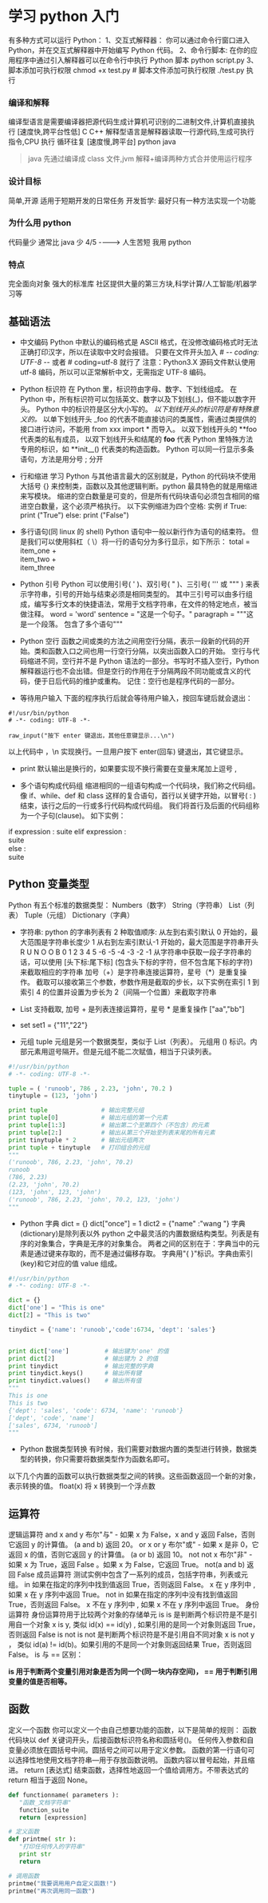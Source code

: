 # 学习 python 入门

有多种方式可以运行 Python：
1、交互式解释器： 你可以通过命令行窗口进入 Python，并在交互式解释器中开始编写 Python 代码。
2、命令行脚本: 在你的应用程序中通过引入解释器可以在命令行中执行 Python 脚本 python script.py
3、脚本添加可执行权限 chmod +x test.py # 脚本文件添加可执行权限 ./test.py 执行

### 编译和解释

编译型语言是需要编译器把源代码生成计算机可识别的二进制文件,计算机直接执行 [速度快,跨平台性低] C C++
解释型语言是解释器读取一行源代码,生成可执行指令,CPU 执行 循环往复 [速度慢,跨平台] python java

> java 先通过编译成 class 文件,jvm 解释+编译两种方式合并使用运行程序

### 设计目标

简单,开源
适用于短期开发的日常任务
开发哲学: 最好只有一种方法实现一个功能

### 为什么用 python

代码量少 通常比 java 少 4/5 ----> 人生苦短 我用 python

### 特点

完全面向对象
强大的标准库
社区提供大量的第三方块,科学计算/人工智能/机器学习等

## 基础语法

- 中文编码
  Python 中默认的编码格式是 ASCII 格式，在没修改编码格式时无法正确打印汉字，所以在读取中文时会报错。
  只要在文件开头加入 # -_- coding: UTF-8 -_- 或者 # coding=utf-8 就行了
  注意：Python3.X 源码文件默认使用 utf-8 编码，所以可以正常解析中文，无需指定 UTF-8 编码。

- Python 标识符
  在 Python 里，标识符由字母、数字、下划线组成。
  在 Python 中，所有标识符可以包括英文、数字以及下划线(\_)，但不能以数字开头。
  Python 中的标识符是区分大小写的。
  _以下划线开头的标识符是有特殊意义的。_
  以单下划线开头 \_foo 的代表不能直接访问的类属性，需通过类提供的接口进行访问，不能用 from xxx import \* 而导入。
  以双下划线开头的 **foo 代表类的私有成员，
  以双下划线开头和结尾的 **foo** 代表 Python 里特殊方法专用的标识，如 **init\_\_() 代表类的构造函数。
  Python 可以同一行显示多条语句，方法是用分号 ; 分开

- 行和缩进
  学习 Python 与其他语言最大的区别就是，Python 的代码块不使用大括号 {} 来控制类，函数以及其他逻辑判断。python 最具特色的就是用缩进来写模块。
  缩进的空白数量是可变的，但是所有代码块语句必须包含相同的缩进空白数量，这个必须严格执行。
  以下实例缩进为四个空格:
  实例
  if True:
  print ("True")
  else:
  print ("False")

- 多行语句(同 linux 的 shell)
  Python 语句中一般以新行作为语句的结束符。
  但是我们可以使用斜杠（ \）将一行的语句分为多行显示，如下所示：
  total = item_one + \
   item_two + \
   item_three

- Python 引号
  Python 可以使用引号( ' )、双引号( " )、三引号( ''' 或 """ ) 来表示字符串，引号的开始与结束必须是相同类型的。
  其中三引号可以由多行组成，编写多行文本的快捷语法，常用于文档字符串，在文件的特定地点，被当做注释。
  word = 'word'
  sentence = "这是一个句子。"
  paragraph = """这是一个段落。
  包含了多个语句"""

- Python 空行
  函数之间或类的方法之间用空行分隔，表示一段新的代码的开始。类和函数入口之间也用一行空行分隔，以突出函数入口的开始。
  空行与代码缩进不同，空行并不是 Python 语法的一部分。书写时不插入空行，Python 解释器运行也不会出错。但是空行的作用在于分隔两段不同功能或含义的代码，便于日后代码的维护或重构。
  记住：空行也是程序代码的一部分。

- 等待用户输入
  下面的程序执行后就会等待用户输入，按回车键后就会退出：

```
#!/usr/bin/python
# -*- coding: UTF-8 -*-

raw_input("按下 enter 键退出，其他任意键显示...\n")
```

以上代码中 ，\n 实现换行。一旦用户按下 enter(回车) 键退出，其它键显示。

- print 默认输出是换行的，如果要实现不换行需要在变量末尾加上逗号 ,

- 多个语句构成代码组
  缩进相同的一组语句构成一个代码块，我们称之代码组。
  像 if、while、def 和 class 这样的复合语句，首行以关键字开始，以冒号( : )结束，该行之后的一行或多行代码构成代码组。
  我们将首行及后面的代码组称为一个子句(clause)。
  如下实例：

if expression :
suite
elif expression :  
 suite  
else :  
 suite

## Python 变量类型

Python 有五个标准的数据类型：
Numbers（数字）
String（字符串）
List（列表）
Tuple（元组）
Dictionary（字典）

- 字符串:
  python 的字串列表有 2 种取值顺序:
  从左到右索引默认 0 开始的，最大范围是字符串长度少 1
  从右到左索引默认-1 开始的，最大范围是字符串开头
  R U N O O B
  0 1 2 3 4 5
  -6 -5 -4 -3 -2 -1
  从字符串中获取一段子字符串的话，可以使用 [头下标:尾下标] (包含头下标的字符，但不包含尾下标的字符) 来截取相应的字符串
  加号（+）是字符串连接运算符，星号（\*）是重复操作。
  截取可以接收第三个参数，参数作用是截取的步长，以下实例在索引 1 到索引 4 的位置并设置为步长为 2（间隔一个位置）来截取字符串

- List
  支持截取, 加号 + 是列表连接运算符，星号 \* 是重复操作 ["aa","bb"]

- set
  set1 = {"11","22"}

- 元组 tuple
  元组是另一个数据类型，类似于 List（列表）。
  元组用 () 标识。内部元素用逗号隔开。但是元组不能二次赋值，相当于只读列表。

```python
#!/usr/bin/python
# -*- coding: UTF-8 -*-

tuple = ( 'runoob', 786 , 2.23, 'john', 70.2 )
tinytuple = (123, 'john')

print tuple               # 输出完整元组
print tuple[0]            # 输出元组的第一个元素
print tuple[1:3]          # 输出第二个至第四个（不包含）的元素
print tuple[2:]           # 输出从第三个开始至列表末尾的所有元素
print tinytuple * 2       # 输出元组两次
print tuple + tinytuple   # 打印组合的元组
"""
('runoob', 786, 2.23, 'john', 70.2)
runoob
(786, 2.23)
(2.23, 'john', 70.2)
(123, 'john', 123, 'john')
('runoob', 786, 2.23, 'john', 70.2, 123, 'john')
"""
```

- Python 字典
  dict = {} dict["once"] = 1
  dict2 = {"name" :"wang "}
  字典(dictionary)是除列表以外 python 之中最灵活的内置数据结构类型。列表是有序的对象集合，字典是无序的对象集合。
  两者之间的区别在于：字典当中的元素是通过键来存取的，而不是通过偏移存取。
  字典用"{ }"标识。字典由索引(key)和它对应的值 value 组成。

```python
#!/usr/bin/python
# -*- coding: UTF-8 -*-

dict = {}
dict['one'] = "This is one"
dict[2] = "This is two"

tinydict = {'name': 'runoob','code':6734, 'dept': 'sales'}


print dict['one']          # 输出键为'one' 的值
print dict[2]              # 输出键为 2 的值
print tinydict             # 输出完整的字典
print tinydict.keys()      # 输出所有键
print tinydict.values()    # 输出所有值
"""
This is one
This is two
{'dept': 'sales', 'code': 6734, 'name': 'runoob'}
['dept', 'code', 'name']
['sales', 6734, 'runoob']
"""
```

- Python 数据类型转换
  有时候，我们需要对数据内置的类型进行转换，数据类型的转换，你只需要将数据类型作为函数名即可。

以下几个内置的函数可以执行数据类型之间的转换。这些函数返回一个新的对象，表示转换的值。
float(x) 将 x 转换到一个浮点数

## 运算符

逻辑运算符
and x and y 布尔"与" - 如果 x 为 False，x and y 返回 False，否则它返回 y 的计算值。 (a and b) 返回 20。
or x or y 布尔"或" - 如果 x 是非 0，它返回 x 的值，否则它返回 y 的计算值。 (a or b) 返回 10。
not not x 布尔"非" - 如果 x 为 True，返回 False 。如果 x 为 False，它返回 True。 not(a and b) 返回 False
成员运算符
测试实例中包含了一系列的成员，包括字符串，列表或元组。
in 如果在指定的序列中找到值返回 True，否则返回 False。 x 在 y 序列中 , 如果 x 在 y 序列中返回 True。
not in 如果在指定的序列中没有找到值返回 True，否则返回 False。 x 不在 y 序列中 , 如果 x 不在 y 序列中返回 True。
身份运算符
身份运算符用于比较两个对象的存储单元
is is 是判断两个标识符是不是引用自一个对象 x is y, 类似 id(x) == id(y) , 如果引用的是同一个对象则返回 True，否则返回 False
is not is not 是判断两个标识符是不是引用自不同对象 x is not y ， 类似 id(a) != id(b)。如果引用的不是同一个对象则返回结果 True，否则返回 False。
is 与 == 区别：

**is 用于判断两个变量引用对象是否为同一个(同一块内存空间)， == 用于判断引用变量的值是否相等。**

## 函数

定义一个函数
你可以定义一个由自己想要功能的函数，以下是简单的规则：
函数代码块以 def 关键词开头，后接函数标识符名称和圆括号()。
任何传入参数和自变量必须放在圆括号中间。圆括号之间可以用于定义参数。
函数的第一行语句可以选择性地使用文档字符串—用于存放函数说明。
函数内容以冒号起始，并且缩进。
return [表达式] 结束函数，选择性地返回一个值给调用方。不带表达式的 return 相当于返回 None。

```python
def functionname( parameters ):
   "函数_文档字符串"
   function_suite
   return [expression]

# 定义函数
def printme( str ):
   "打印任何传入的字符串"
   print str
   return

# 调用函数
printme("我要调用用户自定义函数!")
printme("再次调用同一函数")
```
